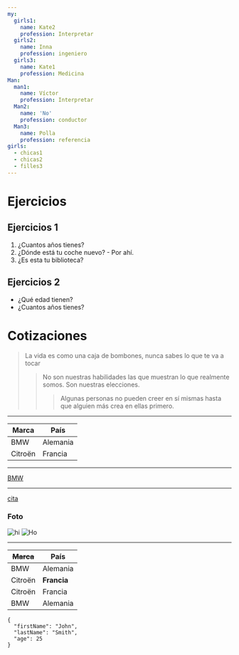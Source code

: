 ```yaml
---
my:
  girls1:
    name: Kate2
    profession: Interpretar
  girls2:
    name: Inna
    profession: ingeniero
  girls3:
    name: Kate1
    profession: Medicina
Man:
  man1:
    name: Víctor
    profession: Interpretar
  Man2:
    name: 'No'
    profession: conductor
  Man3:
    name: Polla
    profession: referencia
girls:
  - chicas1
  - chicas2
  - filles3
---
```


# Ejercicios

## Ejercicios 1

1. ¿Cuantos años tienes?
2. ¿Dónde está tu coche nuevo? - Por ahí.
3. ¿Es esta tu biblioteca?

## Ejercicios 2

- ¿Qué edad tienen?
- ¿Cuantos años tienes?

# Cotizaciones

> La vida es como una caja de bombones, nunca sabes lo que te va a tocar
>
> > No son nuestras habilidades las que muestran lo que realmente somos. Son nuestras elecciones.
> >
> > > Algunas personas no pueden creer en sí mismas hasta que alguien más crea en ellas primero.

---

Marca | País
--- | ---
BMW | Alemania
Citroën | Francia

---

[BMW](https://autoidea.by/)

---

[cita](https://www.citroen.by/)

### Foto

![hi](https://drive.google.com/file/d/1DOGDrudAldfgJeLKgOGoblgRM0CcIjv_/view?usp=sharing "esta es la información sobre herramientas")
![Ho](https://drive.google.com/file/d/192JoAyqDkddY_35FYzuDgaItdI2U_6gm/view?usp=sharing)

---

~~Marca~~ | País
--- | ---
BMW | Alemania
Citroën | **Francia**
Citroën | Francia
BMW | Alemania

```
{
  "firstName": "John",
  "lastName": "Smith",
  "age": 25
}
```
